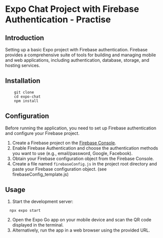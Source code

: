 # Expo Chat Project with Firebase Authentication - Practise 

## Introduction
Setting up a basic Expo project with Firebase authentication. Firebase provides a comprehensive suite of tools for building and managing mobile and web applications, including authentication, database, storage, and hosting services.

## Installation
  ```
      git clone 
      cd expo-chat
      npm install
  ```

## Configuration

Before running the application, you need to set up Firebase authentication and configure your Firebase project.

1. Create a Firebase project on the [Firebase Console](https://console.firebase.google.com/).
2. Enable Firebase Authentication and choose the authentication methods you want to use (e.g., email/password, Google, Facebook).
3. Obtain your Firebase configuration object from the Firebase Console.
4. Create a file named `firebaseConfig.js` in the project root directory and paste your Firebase configuration object. (see firebaseConfig_template.js)


## Usage

1. Start the development server:
  ```
    npx expo start
  ```

2. Open the Expo Go app on your mobile device and scan the QR code displayed in the terminal.
3. Alternatively, run the app in a web browser using the provided URL.